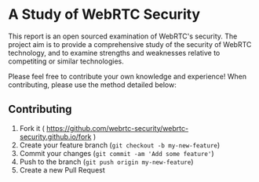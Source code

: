 # A Study of WebRTC Security 

This report is an open sourced examination of WebRTC's security. The project aim is to provide a comprehensive study of the security of WebRTC technology, and to examine strengths and weaknesses relative to competiting or similar technologies.

Please feel free to contribute your own knowledge and experience! When contributing, please use the method detailed below:

## Contributing

1. Fork it ( https://github.com/webrtc-security/webrtc-security.github.io/fork )
2. Create your feature branch (`git checkout -b my-new-feature`)
3. Commit your changes (`git commit -am 'Add some feature'`)
4. Push to the branch (`git push origin my-new-feature`)
5. Create a new Pull Request

